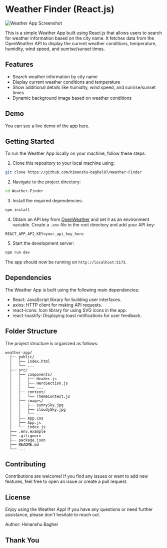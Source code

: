 # Weather Finder (React.js)

![Weather App Screenshot](https://i.postimg.cc/Wb5qf8BV/Screenshot-2023-07-25-002521.png)

This is a simple Weather App built using React.js that allows users to search for weather information based on the city name. It fetches data from the OpenWeather API to display the current weather conditions, temperature, humidity, wind speed, and sunrise/sunset times.

## Features

- Search weather information by city name
- Display current weather conditions and temperature
- Show additional details like humidity, wind speed, and sunrise/sunset times
- Dynamic background image based on weather conditions

## Demo

You can see a live demo of the app [here](https://weather-app-ba5df.web.app/).

## Getting Started

To run the Weather App locally on your machine, follow these steps:

1. Clone this repository to your local machine using:

```bash
git clone https://github.com/himanshu-baghel07/Weather-Finder
```

2. Navigate to the project directory:

```bash
cd Weather-Finder
```

3. Install the required dependencies:

```bash
npm install
```

4. Obtain an API key from [OpenWeather](https://openweathermap.org/api) and set it as an environment variable. Create a `.env` file in the root directory and add your API key:

```plaintext
REACT_APP_API_KEY=your_api_key_here
```

5. Start the development server:

```bash
npm run dev
```

The app should now be running on `http://localhost:5173`.

## Dependencies

The Weather App is built using the following main dependencies:

- React: JavaScript library for building user interfaces.
- axios: HTTP client for making API requests.
- react-icons: Icon library for using SVG icons in the app.
- react-toastify: Displaying toast notifications for user feedback.

## Folder Structure

The project structure is organized as follows:

```plaintext
weather-app/
  ├── public/
  │   ├── index.html
  │   └── ...
  ├── src/
  │   ├── components/
  │   │   ├── Header.js
  │   │   ├── HeroSection.js
  │   │   └── ...
  │   ├── context/
  │   │   └── ThemeContext.js
  │   ├── images/
  │   │   ├── sunnySky.jpg
  │   │   ├── cloudySky.jpg
  │   │   └── ...
  │   ├── App.css
  │   ├── App.js
  │   └── index.js
  ├── .env.example
  ├── .gitignore
  ├── package.json
  ├── README.md
  └── ...
```

## Contributing

Contributions are welcome! If you find any issues or want to add new features, feel free to open an issue or create a pull request.

## License


Enjoy using the Weather App! If you have any questions or need further assistance, please don't hesitate to reach out.

Author: Himanshu Baghel

## Thank You 
